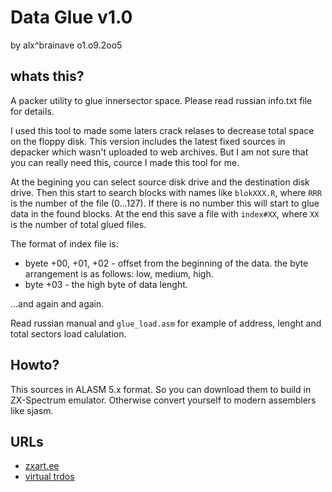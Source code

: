 # Data Glue v1.0

by alx^brainave о1.о9.2оо5


## whats this?

A packer utility to glue innersector space. Please read russian info.txt file for details.

I used this tool to made some laters crack relases to decrease total space on the floppy disk.
This version includes the latest fixed sources in depacker which wasn't uploaded to web
archives. But I am not sure that you can really need this, cource I made this tool for me.

At the begining you can select source disk drive and the destination disk drive. Then this
start to search blocks with names like `blokXXX.R`, where `RRR` is the number of the file
(0...127). If there is no number this will start to glue data in the found blocks. At the
end this save a file with `index#XX`, where `XX` is the number of total glued files.

The format of index file is:

- byete +00, +01, +02 - offset from the beginning of the data. the byte arrangement is as
follows: low, medium, high.
- byte +03 - the high byte of data lenght.

...and again and again.

Read russian manual and `glue_load.asm` for example of address, lenght and total sectors
load calulation.

## Howto?

This sources in ALASM 5.x format. So you can download them to build in ZX-Spectrum emulator.
Otherwise convert yourself to modern assemblers like sjasm.

## URLs

- [zxart.ee](https://zxart.ee/rus/soft/tool/io-handling/diskovye-utility/data-glue-utility/data-glue-utility/)
- [virtual trdos](https://vtrd.in/release.php?r=b473e64b082b05132b10445d1bc2ab8d)
